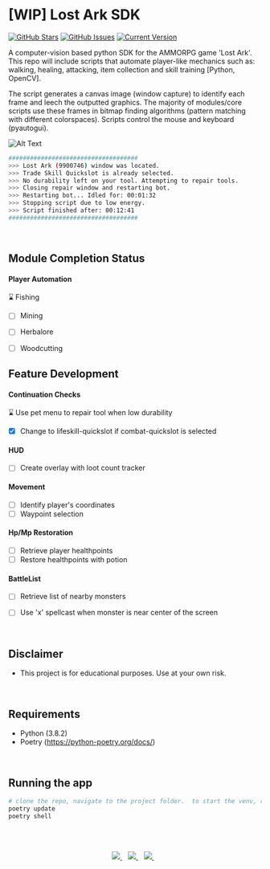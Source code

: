 [WIP] Lost Ark SDK
============
[![GitHub Stars](https://img.shields.io/github/stars/jordanhoare/pybot-lostark.svg)](https://github.com/jordanhoare/pybot-lostark/stargazers) [![GitHub Issues](https://img.shields.io/github/issues/jordanhoare/pybot-lostark.svg)](https://github.com/jordanhoare/pybot-lostark/issues) [![Current Version](https://img.shields.io/badge/version-0.5.0-green.svg)](https://github.com/jordanhoare/pybot-lostark) 

A computer-vision based python SDK for the AMMORPG game 'Lost Ark'. This repo will include scripts that automate player-like mechanics such as: walking, healing, attacking, item collection and skill training [Python, OpenCV].

The script generates a canvas image (window capture) to identify each frame and leech the outputted graphics. The majority of modules/core scripts use these frames in bitmap finding algorithms (pattern matching with different colorspaces).  Scripts control the mouse and keyboard (pyautogui).


![Alt Text](https://media.giphy.com/media/H542PcWInziUIs3jDA/giphy-downsized-large.gif)
```bash
####################################
>>> Lost Ark (9900746) window was located.
>>> Trade Skill Quickslot is already selected.
>>> No durability left on your tool. Attempting to repair tools.
>>> Closing repair window and restarting bot.
>>> Restarting bot... Idled for: 00:01:32
>>> Stopping script due to low energy.
>>> Script finished after: 00:12:41
####################################
```


</br>


## Module Completion Status
#### Player Automation 
  :hourglass: Fishing 
  - [ ] Mining
  - [ ] Herbalore
  - [ ] Woodcutting


## Feature Development
#### Continuation Checks
  :hourglass: Use pet menu to repair tool when low durability
  - [x] Change to lifeskill-quickslot if combat-quickslot is selected


  

#### HUD
  - [ ] Create overlay with loot count tracker

#### Movement
  - [ ] Identify player's coordinates
  - [ ] Waypoint selection

#### Hp/Mp Restoration
  - [ ] Retrieve player healthpoints
  - [ ] Restore healthpoints with potion

#### BattleList
  - [ ] Retrieve list of nearby monsters 
  - [ ] Use 'x' spellcast when monster is near center of the screen


</br>

## Disclaimer
- This project is for educational purposes.  Use at your own risk.

 
</br>

## Requirements 
- Python (3.8.2)
- Poetry (https://python-poetry.org/docs/)

</br>


## Running the app

```bash
# clone the repo, navigate to the project folder.  to start the venv, run:
poetry update
poetry shell
```

</br>

</br>

<p align="center">
    <a href="https://www.linkedin.com/in/jordan-hoare/">
        <img src="https://img.shields.io/badge/LinkedIn-0077B5?style=for-the-badge&logo=linkedin&logoColor=white" />
    </a>&nbsp;&nbsp;
    <a href="https://www.kaggle.com/jordanhoare">
        <img src="https://img.shields.io/badge/Kaggle-20BEFF?style=for-the-badge&logo=Kaggle&logoColor=white" />
    </a>&nbsp;&nbsp;
    <a href="mailto:jordanhoare0@gmail.com">
        <img src="https://img.shields.io/badge/Gmail-D14836?style=for-the-badge&logo=gmail&logoColor=white" />
    </a>&nbsp;&nbsp;
</p>



